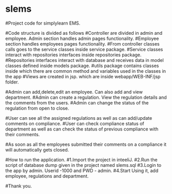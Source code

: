 # slems
#Project code for simplylearn EMS.

#Code structure is divided as follows
#Controller are divided in admin and employee. Admin section handles admin pages functionality.
#Employee section handles employees pages functionality.
#From controller classes calls goes to the service classes inside service package.
#Service classes interact with repositories interfaces inside repositories package.
#Repositories interfaces interact with database and receives data in model classes defined inside models package.
#utils package contains classes inside which there are common method and variables used in the classes in the app
#Views are created in jsp. which are inside webapp/WEB-INF/jsp folder.

#Admin can add,delete,edit an employee. Can also add and view department.
#Admin can create a regulation. View the regulation details and the comments from the users.
#Admin can change the status of the regulation from open to close.

#User can see all the assigned regulations as well as can add/update comments on compliance.
#User can check compliance status of department as well as can check the status of previous compliance with their comments.

#As soon as all the employees submitted their comments on a compliance it will automatically gets closed. 

#How to run the application.
#1.Import the project in inteeliJ.
#2.Run the script of database dump given in the project named slems.sql
#3.Login to the app by admin. Userid -1000 and PWD - admin.
#4.Start Using it, add employee, regulations and department.

#Thank you.
